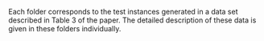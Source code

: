 Each folder corresponds to the test instances generated in a data set described in Table 3 of the paper. The detailed description of these data is given in these folders individually.
